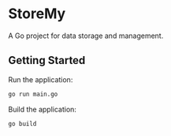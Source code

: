 # StoreMy

A Go project for data storage and management.

## Getting Started

Run the application:
```bash
go run main.go
```

Build the application:
```bash
go build
```